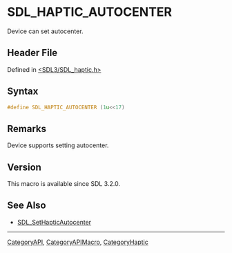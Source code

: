# SDL_HAPTIC_AUTOCENTER

Device can set autocenter.

## Header File

Defined in [<SDL3/SDL_haptic.h>](https://github.com/libsdl-org/SDL/blob/main/include/SDL3/SDL_haptic.h)

## Syntax

```c
#define SDL_HAPTIC_AUTOCENTER (1u<<17)
```

## Remarks

Device supports setting autocenter.

## Version

This macro is available since SDL 3.2.0.

## See Also

- [SDL_SetHapticAutocenter](SDL_SetHapticAutocenter)






----
[CategoryAPI](CategoryAPI), [CategoryAPIMacro](CategoryAPIMacro), [CategoryHaptic](CategoryHaptic)

